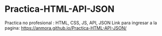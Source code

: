 # Practica-HTML-API-JSON
Practica no profesional : HTML, CSS, JS, API, JSON
Link para ingresar a la pagina: https://anmora.github.io/Practica-HTML-API-JSON/
